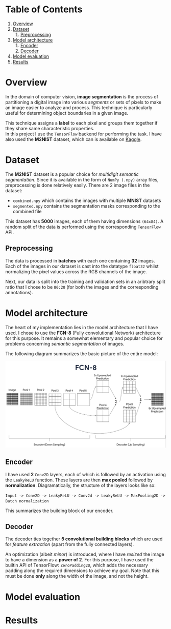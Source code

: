 
# Table of Contents

1.  [Overview](#orgb642f8a)
2.  [Dataset](#org2d22c35)
    1.  [Preprocessing](#org050a6c2)
3.  [Model architecture](#orgd255c70)
    1.  [Encoder](#orgf0476c0)
    2.  [Decoder](#org5397eec)
4.  [Model evaluation](#org60f08ca)
5.  [Results](#org12dfe75)



<a id="orgb642f8a"></a>

# Overview

In the domain of computer vision, **image segmentation** is the process of partitioning a digital image into various *segments* or sets of pixels to make an image easier to analyze and process. This technique is particularly useful for determining object boundaries in a given image.
  
This technique assigns a **label** to each pixel and groups them together if they share same characteristic properties.  
In this project I use the `TensorFlow` backend for performing the task. I have also used the **M2NIST** dataset, which can is available on [Kaggle](https://www.kaggle.com/farhanhubble/multimnistm2nist).


<a id="org2d22c35"></a>

# Dataset

The **M2NIST** dataset is a popular choice for *multidigit semantic segmentation*. Since it is available in the form of `NumPy (.npy)` array files, preprocessing is done relatively easily. There are 2 image files in the dataset:

-   `combined.npy` which contains the images with multiple **MNIST** datasets
-   `segmented.npy` contains the segmentation masks corresponding to the combined file

This dataset has **5000** images, each of them having dimensions `(64x84)`. A random split of the data is performed using the corresponding `TensorFlow` API.


<a id="org050a6c2"></a>

## Preprocessing

The data is processed in **batches** with each one containing **32** images. Each of the images in our dataset is cast into the datatype `float32` whilst normalizing the pixel values across the RGB channels of the image.
  
Next, our data is split into the training and validation sets in an aribtrary split ratio that I chose to be `80:20` (for both the images and the corresponding annotations).


<a id="orgd255c70"></a>

# Model architecture

The heart of my implementation lies in the model architecture that I have used. I chose to use the **FCN-8** (Fully convolutional Network) architecture for this purpose. It remains a somewhat elementary and popular choice for problems concerning *semantic segmentation* of images.
  
The following diagram summarizes the basic picture of the entire model:

![img](./fcn8.png "The FCN-8 architecture")


<a id="orgf0476c0"></a>

## Encoder

I have used **2** `Conv2D` layers, each of which is followed by an activation using the `LeakyReLU` function. These layers are then **max pooled** followed by **normalization**. Diagramatically, the structure of the layers looks like so:
  
`Input -> Conv2D -> LeakyReLU -> Conv2d -> LeakyReLU -> MaxPooling2D -> Batch normalization`

This summarizes the building block of our encoder.


<a id="org5397eec"></a>

## Decoder

The decoder ties together **5 convolutional building blocks** which are used for *feature extraction* (apart from the fully connected layers).
  
An optimization (albeit *minor*) is introduced, where I have *resized* the image to have a dimension as a **power of 2**. For this purpose, I have used the builtin API of TensorFlow: `ZeroPadding2D`, which adds the necessary padding along the required dimensions to achieve my goal. Note that this must be done **only** along the width of the image, and not the height.


<a id="org60f08ca"></a>

# Model evaluation


<a id="org12dfe75"></a>

# Results

